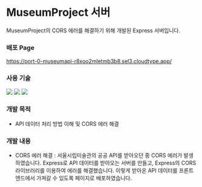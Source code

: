 # MuseumProject 서버

MuseumProject의 CORS 에러를 해결하기 위해 개발된 Express 서버입니다.

### 배포 Page

https://port-0-museumapi-r8xoo2mletmb3b8.sel3.cloudtype.app/

### 사용 기술

<img src="https://img.shields.io/badge/JavaScript-F7DF1E?style=flat-square&logo=JavaScript&logoColor=white"/> <img src="https://img.shields.io/badge/Node.js-339933?style=flat-square&logo=Node.js&logoColor=white"/> <img src="https://img.shields.io/badge/Express-000000?style=flat-square&logo=Express&logoColor=white"/>

### 개발 목적

- API 데이터 처리 방법 이해 및 CORS 에러 해결

### 개발 내용

- CORS 에러 해결 : 서울시립미술관의 공공 API를 받아오던 중 CORS 에러가 발생하였습니다. Express로 API 데이터를 받아오는 서버를 만들고, Express의 CORS 라이브러리를 이용하여 에러를 해결했습니다. 이렇게 받아온 API 데이터를 프론트엔드에서 가져갈 수 있도록 페이지로 배포하였습니다.
